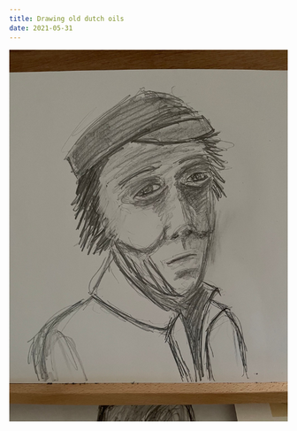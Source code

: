 ```yaml
---
title: Drawing old dutch oils
date: 2021-05-31
---
```


!['Drawing old dutch oils'](image/Cap.jpeg)

